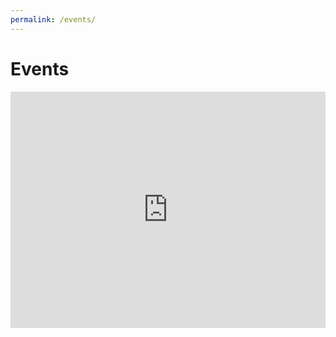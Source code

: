 ```yaml
---
permalink: /events/
---
```


# Events

<style>
.myIframe {position: relative; padding-bottom: 75%; height: 0; overflow: hidden;}
.myIframe iframe {position: absolute; top:0; left: 0; width: 100%; height: 100%;}
</style>

<div class="myIframe">

<iframe src="https://calendar.google.com/calendar/embed?height=600&amp;wkst=2&amp;bgcolor=%23ffffff&amp;ctz=Europe%2FLondon&amp;src=OHZpYW1tbWVuOHFiOTZ1aDd0cjkwYWl1MTRAZ3JvdXAuY2FsZW5kYXIuZ29vZ2xlLmNvbQ&amp;src=ZG5wZGRiYWtjOW4ydmcwN3RyOWZmMWdhbGNAZ3JvdXAuY2FsZW5kYXIuZ29vZ2xlLmNvbQ&amp;src=aXJwamI3NTlsMWdicmgxa25rZHN0ZTloa3NAZ3JvdXAuY2FsZW5kYXIuZ29vZ2xlLmNvbQ&amp;src=NTM4dGZxODEyNmYxbnJwcGMzcjg1NXNoczRAZ3JvdXAuY2FsZW5kYXIuZ29vZ2xlLmNvbQ&amp;color=%2370237F&amp;color=%231F753C&amp;color=%231F753C&amp;color=%231F753C&amp;title=Darwin%20College%20Students&#39;%20Association%20-%20College%20Events%2C%20Societies%20and%20Social%20Life&amp;showPrint=0&amp;showCalendars=1" style="border-width:0" width="800" height="600" frameborder="0" scrolling="no"></iframe>

</div>
